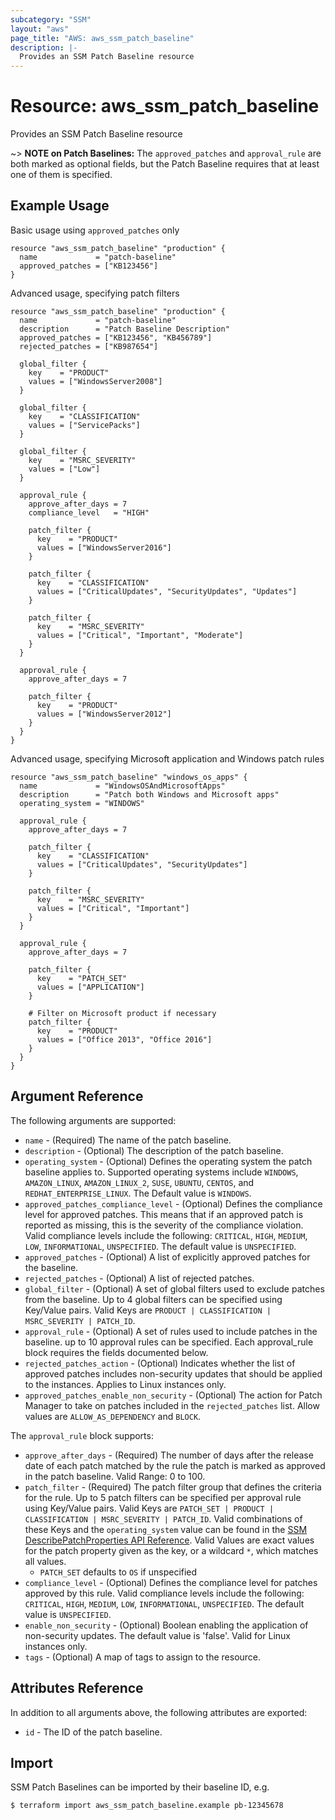 ```yaml
---
subcategory: "SSM"
layout: "aws"
page_title: "AWS: aws_ssm_patch_baseline"
description: |-
  Provides an SSM Patch Baseline resource
---
```


# Resource: aws_ssm_patch_baseline

Provides an SSM Patch Baseline resource

~> **NOTE on Patch Baselines:** The `approved_patches` and `approval_rule` are
both marked as optional fields, but the Patch Baseline requires that at least one
of them is specified.

## Example Usage

Basic usage using `approved_patches` only

```hcl
resource "aws_ssm_patch_baseline" "production" {
  name             = "patch-baseline"
  approved_patches = ["KB123456"]
}
```

Advanced usage, specifying patch filters

```hcl
resource "aws_ssm_patch_baseline" "production" {
  name             = "patch-baseline"
  description      = "Patch Baseline Description"
  approved_patches = ["KB123456", "KB456789"]
  rejected_patches = ["KB987654"]

  global_filter {
    key    = "PRODUCT"
    values = ["WindowsServer2008"]
  }

  global_filter {
    key    = "CLASSIFICATION"
    values = ["ServicePacks"]
  }

  global_filter {
    key    = "MSRC_SEVERITY"
    values = ["Low"]
  }

  approval_rule {
    approve_after_days = 7
    compliance_level   = "HIGH"

    patch_filter {
      key    = "PRODUCT"
      values = ["WindowsServer2016"]
    }

    patch_filter {
      key    = "CLASSIFICATION"
      values = ["CriticalUpdates", "SecurityUpdates", "Updates"]
    }

    patch_filter {
      key    = "MSRC_SEVERITY"
      values = ["Critical", "Important", "Moderate"]
    }
  }

  approval_rule {
    approve_after_days = 7

    patch_filter {
      key    = "PRODUCT"
      values = ["WindowsServer2012"]
    }
  }
}
```

Advanced usage, specifying Microsoft application and Windows patch rules

```hcl
resource "aws_ssm_patch_baseline" "windows_os_apps" {
  name             = "WindowsOSAndMicrosoftApps"
  description      = "Patch both Windows and Microsoft apps"
  operating_system = "WINDOWS"

  approval_rule {
    approve_after_days = 7

    patch_filter {
      key    = "CLASSIFICATION"
      values = ["CriticalUpdates", "SecurityUpdates"]
    }

    patch_filter {
      key    = "MSRC_SEVERITY"
      values = ["Critical", "Important"]
    }
  }

  approval_rule {
    approve_after_days = 7

    patch_filter {
      key    = "PATCH_SET"
      values = ["APPLICATION"]
    }

    # Filter on Microsoft product if necessary
    patch_filter {
      key    = "PRODUCT"
      values = ["Office 2013", "Office 2016"]
    }
  }
}
```


## Argument Reference

The following arguments are supported:

* `name` - (Required) The name of the patch baseline.
* `description` - (Optional) The description of the patch baseline.
* `operating_system` - (Optional) Defines the operating system the patch baseline applies to. Supported operating systems include `WINDOWS`, `AMAZON_LINUX`, `AMAZON_LINUX_2`, `SUSE`, `UBUNTU`, `CENTOS`, and `REDHAT_ENTERPRISE_LINUX`. The Default value is `WINDOWS`.
* `approved_patches_compliance_level` - (Optional) Defines the compliance level for approved patches. This means that if an approved patch is reported as missing, this is the severity of the compliance violation. Valid compliance levels include the following: `CRITICAL`, `HIGH`, `MEDIUM`, `LOW`, `INFORMATIONAL`, `UNSPECIFIED`. The default value is `UNSPECIFIED`.
* `approved_patches` - (Optional) A list of explicitly approved patches for the baseline.
* `rejected_patches` - (Optional) A list of rejected patches.
* `global_filter` - (Optional) A set of global filters used to exclude patches from the baseline. Up to 4 global filters can be specified using Key/Value pairs. Valid Keys are `PRODUCT | CLASSIFICATION | MSRC_SEVERITY | PATCH_ID`.
* `approval_rule` - (Optional) A set of rules used to include patches in the baseline. up to 10 approval rules can be specified. Each approval_rule block requires the fields documented below.
* `rejected_patches_action` - (Optional) Indicates whether the list of approved patches includes non-security updates that should be applied to the instances. Applies to Linux instances only.
* `approved_patches_enable_non_security` - (Optional) The action for Patch Manager to take on patches included in the `rejected_patches` list. Allow values are `ALLOW_AS_DEPENDENCY` and `BLOCK`.

The `approval_rule` block supports:

* `approve_after_days` - (Required) The number of days after the release date of each patch matched by the rule the patch is marked as approved in the patch baseline. Valid Range: 0 to 100.
* `patch_filter` - (Required) The patch filter group that defines the criteria for the rule. Up to 5 patch filters can be specified per approval rule using Key/Value pairs. Valid Keys are `PATCH_SET | PRODUCT | CLASSIFICATION | MSRC_SEVERITY | PATCH_ID`. Valid combinations of these Keys and the `operating_system` value can be found in the [SSM DescribePatchProperties API Reference](https://docs.aws.amazon.com/systems-manager/latest/APIReference/API_DescribePatchProperties.html). Valid Values are exact values for the patch property given as the key, or a wildcard `*`, which matches all values.
    * `PATCH_SET` defaults to `OS` if unspecified
* `compliance_level` - (Optional) Defines the compliance level for patches approved by this rule. Valid compliance levels include the following: `CRITICAL`, `HIGH`, `MEDIUM`, `LOW`, `INFORMATIONAL`, `UNSPECIFIED`. The default value is `UNSPECIFIED`.
* `enable_non_security` - (Optional) Boolean enabling the application of non-security updates. The default value is 'false'. Valid for Linux instances only.
* `tags` - (Optional) A map of tags to assign to the resource.

## Attributes Reference

In addition to all arguments above, the following attributes are exported:

* `id` - The ID of the patch baseline.

## Import

SSM Patch Baselines can be imported by their baseline ID, e.g.

```
$ terraform import aws_ssm_patch_baseline.example pb-12345678
```
